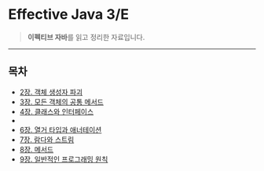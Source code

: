 # Effective Java 3/E

> **이펙티브 자바**를 읽고 정리한 자료입니다.

---

## 목차
- [2장. 객체 생성자 파괴](2장.%20객체%20생성자%20파괴/README.md)
- [3장. 모든 객체의 공통 메서드](3장.%20모든%20객체의%20공통%20메서드/README.md)
- [4장. 클래스와 인터페이스](4장.%20클래스와%20인터페이스/READMD.md)
- 
- [6장. 열거 타입과 애너테이션](6장.%20열거%20타입과%20애너테이션/README.md)
- [7장. 람다와 스트림](7장.%20람다와%20스트림/README.md)
- [8장. 메서드](8장.%20메서드/README.md)
- [9장. 일반적인 프로그래밍 원칙](9장.%20일반적인%20프로그래밍%20원칙/README.md)
